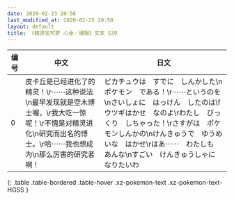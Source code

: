 ```yaml
---
date: 2020-02-23 20:56
last_modified_at: 2020-02-25 20:50
layout: default
title: 《精灵宝可梦 心金／魂银》文本 539
---
```

| 编号 | 中文 | 日文 |
| ---- | ---- | ---- |
| 0 | 皮卡丘是已经进化了的精灵！\r⋯⋯这种说法\n最早发现就是空木博士喔，\r我大吃一惊呢！\r不愧是对精灵进化\n研究而出名的博士。\r哈⋯⋯我也想成为\n那么厉害的研究者啊！ | ピカチュウは　すでに　しんかした\nポケモン　である！\r⋯⋯というのを\nさいしょに　はっけん　したのは\fウツギはかせ　なのよ\rわたし　びっくり　しちゃった！\rさすがは　ポケモンしんかの\nけんきゅうで　ゆうめいな　はかせ\rはあ⋯⋯　わたしも　あんな\nすごい　けんきゅうしゃに　なりたいわ |
{: .table .table-bordered .table-hover .xz-pokemon-text .xz-pokemon-text-HGSS }